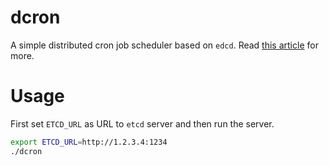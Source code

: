 # dcron
A simple distributed cron job scheduler based on `edcd`.
Read [this article](https://rusty-notes.com/implementing-distributed-cron-jobs-with-etcd/) for more.

# Usage
First set `ETCD_URL` as URL to `etcd` server and then run the server. 
```bash
export ETCD_URL=http://1.2.3.4:1234
./dcron
```